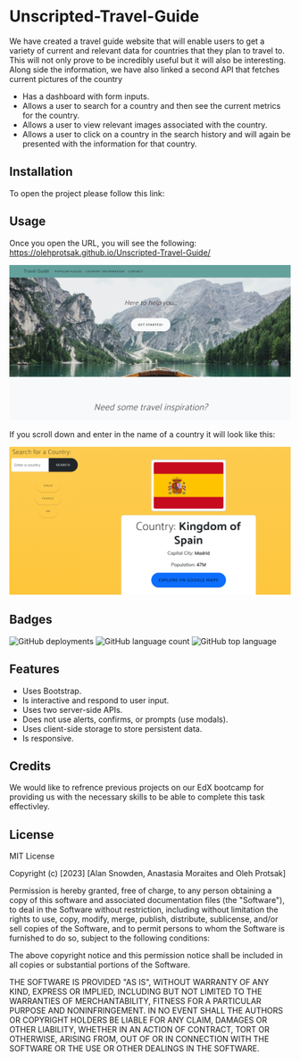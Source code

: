 # Unscripted-Travel-Guide

We have created a travel guide website that will enable users to get a variety of current and relevant data for countries that they plan to travel to. This will not only prove to be incredibly useful but it will also be interesting. Along side the information, we have also linked a second API that fetches current pictures of the country

* Has a dashboard with form inputs.
* Allows a user to search for a country and then see the current metrics for the country.
* Allows a user to view relevant images associated with the country. 
* Allows a user to click on a country in the search history and will again be presented with the information for that country.

## Installation

To open the project please follow this link: 

## Usage 

Once you open the URL, you will see the following: https://olehprotsak.github.io/Unscripted-Travel-Guide/

![This is the first thing you will see after opening the website](assets/images/Website1.png)

If you scroll down and enter in the name of a country it will look like this:

![This is how it will look after you enter in a country name](assets/images/Website.png)


## Badges

![GitHub deployments](https://img.shields.io/github/deployments/OlehProtsak/Unscripted-Travel-Guide/github-pages)
![GitHub language count](https://img.shields.io/github/languages/count/OlehProtsak/Unscripted-Travel-Guide)
![GitHub top language](https://img.shields.io/github/languages/top/OlehProtsak/Unscripted-Travel-Guide)

## Features

* Uses Bootstrap.
* Is interactive and respond to user input.
* Uses  two server-side APIs.
* Does not use alerts, confirms, or prompts (use modals).
* Uses client-side storage to store persistent data.
* Is responsive.

## Credits

We would like to refrence previous projects on our EdX bootcamp for providing us with the necessary skills to be able to complete this task effectivley. 

## License

MIT License

Copyright (c) [2023] [Alan Snowden, Anastasia Moraites and Oleh Protsak]

Permission is hereby granted, free of charge, to any person obtaining a copy
of this software and associated documentation files (the "Software"), to deal
in the Software without restriction, including without limitation the rights
to use, copy, modify, merge, publish, distribute, sublicense, and/or sell
copies of the Software, and to permit persons to whom the Software is
furnished to do so, subject to the following conditions:

The above copyright notice and this permission notice shall be included in all
copies or substantial portions of the Software.

THE SOFTWARE IS PROVIDED "AS IS", WITHOUT WARRANTY OF ANY KIND, EXPRESS OR
IMPLIED, INCLUDING BUT NOT LIMITED TO THE WARRANTIES OF MERCHANTABILITY,
FITNESS FOR A PARTICULAR PURPOSE AND NONINFRINGEMENT. IN NO EVENT SHALL THE
AUTHORS OR COPYRIGHT HOLDERS BE LIABLE FOR ANY CLAIM, DAMAGES OR OTHER
LIABILITY, WHETHER IN AN ACTION OF CONTRACT, TORT OR OTHERWISE, ARISING FROM,
OUT OF OR IN CONNECTION WITH THE SOFTWARE OR THE USE OR OTHER DEALINGS IN THE
SOFTWARE.